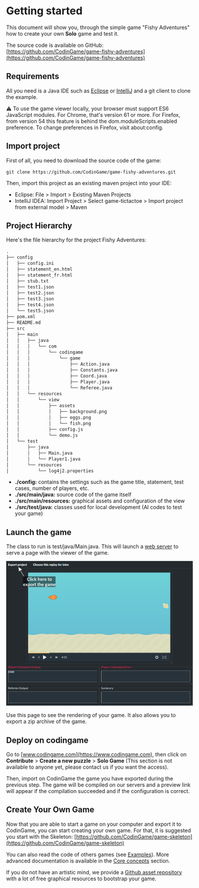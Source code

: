 # Getting started

This document will show you, through the simple game "Fishy Adventures" how to create your own **Solo** game and test it.

The source code is available on GitHub: [https://github.com/CodinGame/game-fishy-adventures](https://github.com/CodinGame/game-fishy-adventures)

## Requirements

All you need is a Java IDE such as [Eclipse](https://www.eclipse.org/) or [IntelliJ](https://www.jetbrains.com/idea/) and a git client to clone the example.

⚠ To use the game viewer locally, your browser must support ES6 JavaScript modules. For Chrome, that's version 61 or more. For Firefox, from version 54 this feature is behind the dom.moduleScripts.enabled preference. To change preferences in Firefox, visit about:config.

## Import project

First of all, you need to download the source code of the game:
```
git clone https://github.com/CodinGame/game-fishy-adventures.git
```

Then, import this project as an existing maven project into your IDE:
- Eclipse: File > Import > Existing Maven Projects
- IntelliJ IDEA: Import Project > Select game-tictactoe > Import project from external model > Maven

## Project Hierarchy

Here's the file hierarchy for the project Fishy Adventures:
```
.
├── config
│   ├── config.ini
│   ├── statement_en.html
│   ├── statement_fr.html
│   ├── stub.txt
│   ├── test1.json
│   ├── test2.json
│   ├── test3.json
│   ├── test4.json
│   └── test5.json
├── pom.xml
├── README.md
├── src
│   ├── main
│   │   ├── java
│   │   │   └── com
│   │   │       └── codingame
│   │   │           └── game
│   │   │               ├── Action.java
│   │   │               ├── Constants.java
│   │   │               ├── Coord.java
│   │   │               ├── Player.java
│   │   │               └── Referee.java
│   │   └── resources
│   │       └── view
│   │           ├── assets
│   │           │   ├── background.png
│   │           │   ├── eggs.png
│   │           │   └── fish.png
│   │           ├── config.js
│   │           └── demo.js
│   └── test
│       ├── java
│       │   ├── Main.java
│       │   └── Player1.java
│       └── resources
│           └── log4j2.properties
```

- **./config:** contains the settings such as the game title, statement, test cases, number of players, etc.
- **./src/main/java:** source code of the game itself
- **./src/main/resources:** graphical assets and configuration of the view
- **./src/test/java:** classes used for local development (AI codes to test your game)

## Launch the game

The class to run is test/java/Main.java. This will launch a [web server](http://localhost:8888/) to serve a page with the viewer of the game.

![Game Preview](resources/testhtmlsolo.png)

Use this page to see the rendering of your game. It also allows you to export a zip archive of the game.

## Deploy on codingame

Go to [www.codingame.com](https://www.codingame.com), then click on **Contribute** > **Create a new puzzle** > **Solo Game** (This section is not available to anyone yet, please contact us if you want the access).

Then, import on CodinGame the game you have exported during the previous step. The game will be compiled on our servers and a preview link will appear if the compilation succeeded and if the configuration is correct.

## Create Your Own Game

Now that you are able to start a game on your computer and export it to CodinGame, you can start creating your own game. For that, it is suggested you start with the Skeleton: [https://github.com/CodinGame/game-skeleton](https://github.com/CodinGame/game-skeleton)

You can also read the code of others games (see [Examples](misc/misc-2-examples.md)). More advanced documentation is available in the [Core concepts](core-concepts/core-1-introduction.md) section.

If you do not have an artistic mind, we provide a [Github asset repository](https://github.com/CodinGame/codingame-sdk-assets) with a lot of free graphical resources to bootstrap your game.